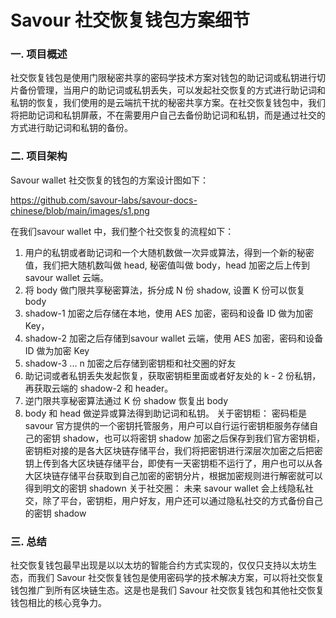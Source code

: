 # Savour 社交恢复钱包方案细节

### 一. 项目概述

社交恢复钱包是使用门限秘密共享的密码学技术方案对钱包的助记词或私钥进行切片备份管理，当用户的助记词或私钥丢失，可以发起社交恢复的方式进行助记词和私钥的恢复，我们使用的是云端抗干扰的秘密共享方案。在社交恢复钱包中，我们将把助记词和私钥屏蔽，不在需要用户自己去备份助记词和私钥，而是通过社交的方式进行助记词和私钥的备份。

### 二. 项目架构
Savour wallet 社交恢复的钱包的方案设计图如下：

https://github.com/savour-labs/savour-docs-chinese/blob/main/images/s1.png

在我们savour wallet 中，我们整个社交恢复的流程如下：
1. 用户的私钥或者助记词和一个大随机数做一次异或算法，得到一个新的秘密值，我们把大随机数叫做 head, 秘密值叫做 body，head 加密之后上传到 savour wallet 云端。
2. 将 body 做门限共享秘密算法，拆分成 N 份 shadow,  设置 K 份可以恢复 body
3. shadow-1 加密之后存储在本地，使用 AES 加密，密码和设备 ID 做为加密 Key，
4. shadow-2 加密之后存储到savour wallet 云端，使用 AES 加密，密码和设备 ID 做为加密 Key
5. shadow-3 ... n 加密之后存储到密钥柜和社交圈的好友
6. 助记词或者私钥丢失发起恢复，获取密钥柜里面或者好友处的 k - 2 份私钥，再获取云端的 shadow-2 和 header。
7. 逆门限共享秘密算法通过 K 份 shadow 恢复出 body
8. body 和 head 做逆异或算法得到助记词和私钥。
关于密钥柜：
密码柜是 savour 官方提供的一个密钥托管服务，用户可以自行运行密钥柜服务存储自己的密钥 shadow，也可以将密钥 shadow 加密之后保存到我们官方密钥柜，密钥柜对接的是各大区块链存储平台，我们将把密钥进行深层次加密之后把密钥上传到各大区块链存储平台，即使有一天密钥柜不运行了，用户也可以从各大区块链存储平台获取到自己加密的密钥分片，根据加密规则进行解密就可以得到明文的密钥 shadown
关于社交圈：
未来 savour wallet 会上线隐私社交，除了平台，密钥柜，用户好友，用户还可以通过隐私社交的方式备份自己的密钥 shadow

### 三. 总结

社交恢复钱包最早出现是以以太坊的智能合约方式实现的，仅仅只支持以太坊生态，而我们 Savour 社交恢复钱包是使用密码学的技术解决方案，可以将社交恢复钱包推广到所有区块链生态。这是也是我们 Savour 社交恢复钱包和其他社交恢复钱包相比的核心竞争力。
 
